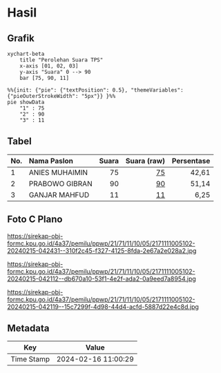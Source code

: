 # Hasil

## Grafik

```mermaid
xychart-beta
    title "Perolehan Suara TPS"
    x-axis [01, 02, 03]
    y-axis "Suara" 0 --> 90
    bar [75, 90, 11]
```

```mermaid
%%{init: {"pie": {"textPosition": 0.5}, "themeVariables": {"pieOuterStrokeWidth": "5px"}} }%%
pie showData
    "1" : 75
    "2" : 90
    "3" : 11
```

## Tabel

| No. | Nama Paslon    | Suara | Suara (raw) | Persentase |
|:--- |:-------------- | -----:| -----------:| ----------:|
| 1   | ANIES MUHAIMIN | 75    | [75][p-1]   | 42,61      |
| 2   | PRABOWO GIBRAN | 90    | [90][p-2]   | 51,14      |
| 3   | GANJAR MAHFUD  | 11    | [11][p-3]   | 6,25       |


[p-1]: https://github.com/gigit-pemilu/pemilu-2024-21-kepulauan-riau/blob/main/pilpres/hitung-suara/sub/21-kepulauan-riau/sub/71-kota-batam/sub/11-sagulung/sub/1005-sungai-langkai/sub/102-tps/sub/paslon-1.txt
[p-2]: https://github.com/gigit-pemilu/pemilu-2024-21-kepulauan-riau/blob/main/pilpres/hitung-suara/sub/21-kepulauan-riau/sub/71-kota-batam/sub/11-sagulung/sub/1005-sungai-langkai/sub/102-tps/sub/paslon-2.txt
[p-3]: https://github.com/gigit-pemilu/pemilu-2024-21-kepulauan-riau/blob/main/pilpres/hitung-suara/sub/21-kepulauan-riau/sub/71-kota-batam/sub/11-sagulung/sub/1005-sungai-langkai/sub/102-tps/sub/paslon-3.txt

## Foto C Plano

https://sirekap-obj-formc.kpu.go.id/4a37/pemilu/ppwp/21/71/11/10/05/2171111005102-20240215-042431--310f2c45-f327-4125-8fda-2e67a2e028a2.jpg

https://sirekap-obj-formc.kpu.go.id/4a37/pemilu/ppwp/21/71/11/10/05/2171111005102-20240215-042112--db670a10-53f1-4e2f-ada2-0a9eed7a8954.jpg

https://sirekap-obj-formc.kpu.go.id/4a37/pemilu/ppwp/21/71/11/10/05/2171111005102-20240215-042119--15c7299f-4d98-44d4-acfd-5887d22e4c8d.jpg


## Metadata

| Key        | Value               |
| ---------- | ------------------- |
| Time Stamp | 2024-02-16 11:00:29 |



